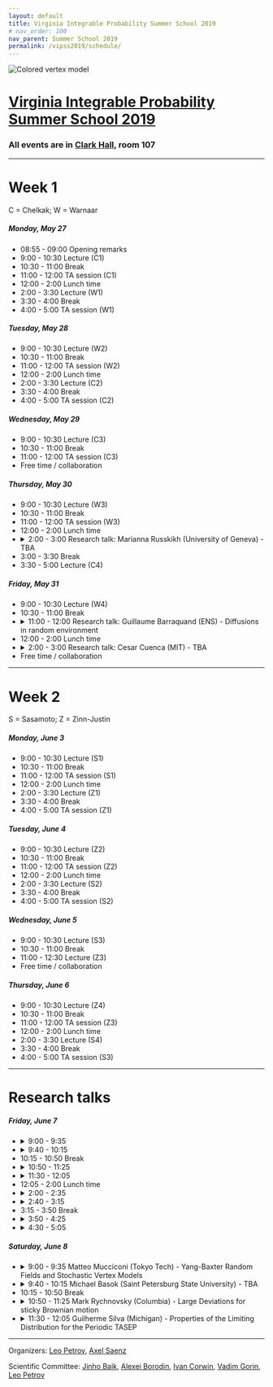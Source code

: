 ```yaml
---
layout: default
title: Virginia Integrable Probability Summer School 2019
# nav_order: 100
nav_parent: Summer School 2019
permalink: /vipss2019/schedule/
---
```


<img class="mb-4" src="{{site.url}}/img/color-vertex.jpg" style="max-width:100%" alt="Colored vertex model">

<h1 class="mb-3"><a href="{{site.url}}/vipss2019/">Virginia Integrable Probability Summer School 2019</a></h1>

### All events are in [Clark Hall](https://goo.gl/maps/KgajNcWymQ8aP9SX8), room 107

---

# Week 1

C = Chelkak; W = Warnaar

##### Monday, May 27

- 08:55 - 09:00 Opening remarks
- 9:00 - 10:30 Lecture (C1)
- 10:30 - 11:00 Break
- 11:00 - 12:00 TA session (C1)
- 12:00 - 2:00 Lunch time
- 2:00 - 3:30 Lecture (W1)
- 3:30 - 4:00 Break
- 4:00 - 5:00 TA session (W1)

##### Tuesday, May 28

- 9:00 - 10:30 Lecture (W2)
- 10:30 - 11:00 Break
- 11:00 - 12:00 TA session (W2)
- 12:00 - 2:00 Lunch time
- 2:00 - 3:30 Lecture (C2)
- 3:30 - 4:00 Break
- 4:00 - 5:00 TA session (C2)

##### Wednesday, May 29

- 9:00 - 10:30 Lecture (C3)
- 10:30 - 11:00 Break
- 11:00 - 12:00 TA session (C3)
- Free time / collaboration

##### Thursday, May 30

<ul>
<li>9:00 - 10:30 Lecture (W3)</li>
<li>10:30 - 11:00 Break</li>
<li>11:00 - 12:00 TA session (W3)</li>
<li>12:00 - 2:00 Lunch time</li>
<li><details>
<summary>2:00 - 3:00 Research talk: Marianna Russkikh (University of Geneva) - TBA</summary>
<div style="padding:10px">
Abstract TBA
</div>
</details>
</li>
<li>3:00 - 3:30 Break</li>
<li>3:30 - 5:00 Lecture (C4)</li>
</ul>

##### Friday, May 31

<ul>
<li>9:00 - 10:30 Lecture (W4)</li>
<li>10:30 - 11:00 Break</li>
<li><details>
<summary>11:00 - 12:00 Research talk: Guillaume Barraquand (ENS) - Diffusions in random environment</summary>
<div style="padding:10px">
We will consider the effect of adding a space-time white noise drift to a
collection of independent Brownian motions. Using an integrable
discretization of the model, we will see that the extreme value behavior
for these diffusions is governed by the Kardar-Parisi-Zhang universality
class which arises in random growth models and random matrix theory. <br>This
talk is based on joint works with Ivan Corwin and Mark Rychnovsky.
</div>
</details></li>
<li>12:00 - 2:00 Lunch time</li>
<li>
<details><summary>2:00 - 3:00 Research talk: Cesar Cuenca (MIT) - TBA</summary> 
<div style="padding:10px">
Abstract TBA
</div>
</details>
</li>
<li>Free time / collaboration</li>
</ul>

---

# Week 2

S = Sasamoto; Z = Zinn-Justin

##### Monday, June 3

- 9:00 - 10:30 Lecture (S1)
- 10:30 - 11:00 Break
- 11:00 - 12:00 TA session (S1)
- 12:00 - 2:00 Lunch time
- 2:00 - 3:30 Lecture (Z1)
- 3:30 - 4:00 Break
- 4:00 - 5:00 TA session (Z1)

##### Tuesday, June 4

- 9:00 - 10:30 Lecture (Z2)
- 10:30 - 11:00 Break
- 11:00 - 12:00 TA session (Z2)
- 12:00 - 2:00 Lunch time
- 2:00 - 3:30 Lecture (S2)
- 3:30 - 4:00 Break
- 4:00 - 5:00 TA session (S2)

##### Wednesday, June 5

- 9:00 - 10:30 Lecture (S3)
- 10:30 - 11:00 Break
- 11:00 - 12:30 Lecture (Z3)
- Free time / collaboration

##### Thursday, June 6

- 9:00 - 10:30 Lecture (Z4)
- 10:30 - 11:00 Break
- 11:00 - 12:00 TA session (Z3)
- 12:00 - 2:00 Lunch time
- 2:00 - 3:30 Lecture (S4)
- 3:30 - 4:00 Break
- 4:00 - 5:00 TA session (S3)
<!-- - 6:30 - 9:00 Organized dinner (about $40/person) -->

---

<h1 class="mb-3">Research talks</h1>

##### Friday, June 7

<ul>
<li><details><summary>9:00 - 9:35</summary><div style="padding:10px">
Abstract TBA
</div></details></li>
<li><details><summary>9:40 - 10:15</summary><div style="padding:10px">
Abstract TBA
</div></details></li>
<li>10:15 - 10:50 Break</li>
<li><details><summary>10:50 - 11:25</summary><div style="padding:10px">
Abstract TBA
</div></details></li>
<li><details><summary>11:30 - 12:05</summary><div style="padding:10px">
Abstract TBA
</div></details></li>
<li>12:05 - 2:00 Lunch time</li>
<li><details><summary>2:00 - 2:35</summary><div style="padding:10px">
Abstract TBA
</div></details></li>
<li><details><summary>2:40 - 3:15</summary><div style="padding:10px">
Abstract TBA
</div></details></li>
<li>3:15 - 3:50 Break</li>
<li><details><summary>3:50 - 4:25</summary><div style="padding:10px">
Abstract TBA
</div></details></li>
<li><details><summary>4:30 - 5:05</summary><div style="padding:10px">
Abstract TBA
</div></details></li>
</ul>

##### Saturday, June 8

<ul>
<li><details><summary>9:00 - 9:35 Matteo Mucciconi (Tokyo Tech) - Yang-Baxter Random Fields and Stochastic Vertex Models</summary><div style="padding:10px">
Starting from the notion of bijectivization of the Yang-Baxter
equation [BP] we construct random fields of Young diagrams whose measure is
described by spin Hall-Littlewood functions (sHL) and spin q-Whittaker
functions (sqW).
These are two families of special symmetric functions recently introduced
in [B], [BW] that generalize Hall-Littlewood and q-Whittaker functions. The
bijectivization formalism uncovers a Schur processes like structure for a
number of stochastic integrable vertex models that are obtained as
marginals of the fields of Young diagram. Among these we have the six
vertex model, the higher spin vertex model or a rather complicated
push-type system that generalizes the q-Hahn pushTASEP [CMP].
We also discover q-difference operators acting diagonally on the sHL and
sqW functions and we use them to write formulas for observables of the
vertex models.
<br>
The talk is based on collaboration with A. Bufetov and L. Petrov.
<br><br>
References:
<br>
*[B]   <a href="https://arxiv.org/abs/1410.0976">*A. Borodin, "On a family of symmetric rational functions"</a>
<br>
*[BP]   <a href="https://arxiv.org/abs/1712.04584">*A. Bufetov and L. Petrov, "Yang-Baxter field for spin
Hall-Littlewood symmetric functions"</a>
<br>
*[BW]   <a href="https://arxiv.org/abs/1701.06292">*A. Borodin and M. Wheeler, "Spin q-Whittaker polynomials"</a>
<br>
*[CMP]   <a href="https://arxiv.org/abs/1811.06475">*I. Corwin, K. Matveev and L. Petrov, "The q-Hahn pushTASEP"</a>
</div></details></li>
<li><details><summary>9:40 - 10:15 Michael Basok (Saint Petersburg State University) - TBA</summary><div style="padding:10px">
Abstract TBA
</div></details></li>
<li>10:15 - 10:50 Break</li>
<li><details><summary>10:50 - 11:25 Mark Rychnovsky (Columbia) - Large Deviations for sticky Brownian motion</summary><div style="padding:10px">
We consider n-point sticky Brownian motion: a family of n diffusions that evolve as independent Brownian motions when they do not intersect, and interact locally so that their coincidence times have positive Lebesgue measure with positive probability. We produce a large deviation principle with Tracy-Widom corrections, by viewing this well-studied model as the limit of an exactly solvable model in the KPZ universality class: the Beta random walk in random environment.
</div></details></li>
<li><details><summary>11:30 - 12:05 Guilherme Silva (Michigan) - Properties of the Limiting Distribution for the Periodic TASEP</summary><div style="padding:10px">
It is now a classical result that the one-point fluctuations of the height function in the TASEP (with step initial data) converge, in a suitable scaling, to the Tracy-Widom distribution $F_2$. In addition to the remarkable universality feature of $F_2$, appearing in dozens of different models that are seemingly unrelated, this distribution also enjoys several nice different characterizations, for instance it can be given in terms of a somewhat simple Fredholm determinant, or in terms of a solution to the Painlev\'e II equation, or yet expressed via a Riemann-Hilbert problem.
<br><br>
Recently, Baik and Liu found an expression for the limiting distribution for the periodic TASEP. Their formula, somewhat complicated, gives this limiting distribution in terms of a Fredholm determinant. In this talk, after reviewing the just mentioned facts, we plan to explain how to obtain other expressions for Baik-Zhipeng's distribution in terms of a Riemann-Hilbert problem, or yet in terms of a nonlocal PDE, along very much the same spirit of the aforementioned properties of the Tracy-Widom distribution.
<br><br>
This is based on work in progress with Jinho Baik (University of Michigan) and Zhipeng Liu (University of Kansas)
</div></details></li>
</ul>

---

Organizers: <a href="mailto:lenia.petrov@gmail.com"><i class="fa fa-envelope" aria-hidden="true"></i> Leo Petrov</a>,
<a href="mailto:ais6a@virginia.edu"><i class="fa fa-envelope" aria-hidden="true"></i> Axel Saenz</a>

Scientific Committee: <a href="http://www.math.lsa.umich.edu/~baik/Welcome.html">Jinho Baik</a>, <a href="http://math.mit.edu/directory/profile.php?pid=1222/">Alexei Borodin</a>, <a href="http://www.math.columbia.edu/~corwin/">Ivan Corwin</a>, <a href="https://www.mccme.ru/~vadicgor/">Vadim Gorin</a>, <a href="https://lpetrov.cc">Leo Petrov</a>


